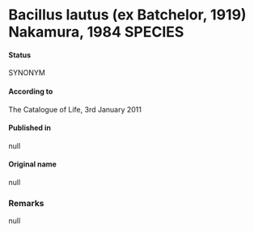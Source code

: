 Bacillus lautus (ex Batchelor, 1919) Nakamura, 1984 SPECIES
=======

#### Status
SYNONYM

#### According to
The Catalogue of Life, 3rd January 2011

#### Published in
null

#### Original name
null

### Remarks
null